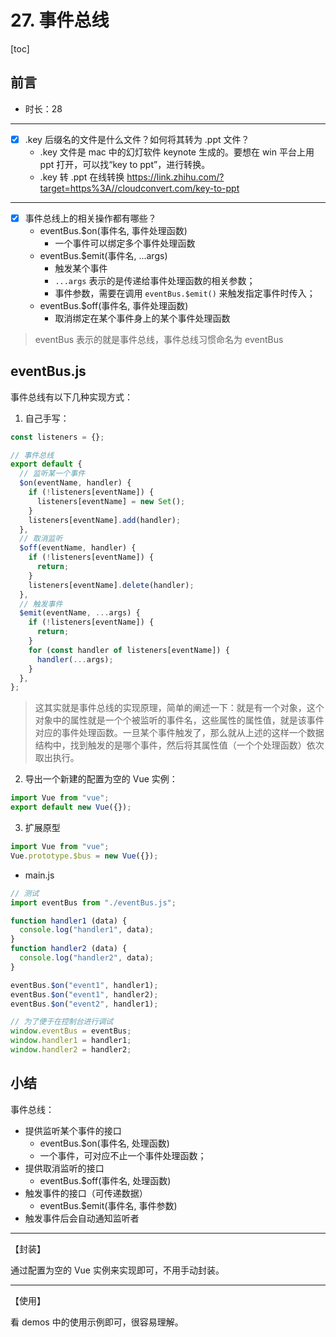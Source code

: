 # 27. 事件总线

[toc]

## 前言

- 时长：28

---

- [x] .key 后缀名的文件是什么文件？如何将其转为 .ppt 文件？
  - .key 文件是 mac 中的幻灯软件 keynote 生成的。要想在 win 平台上用 ppt 打开，可以找“key to ppt”，进行转换。
  - .key 转 .ppt 在线转换 https://link.zhihu.com/?target=https%3A//cloudconvert.com/key-to-ppt

---

- [x] 事件总线上的相关操作都有哪些？
  - eventBus.$on(事件名, 事件处理函数)
    - 一个事件可以绑定多个事件处理函数
  - eventBus.$emit(事件名, ...args)
    - 触发某个事件
    - `...args` 表示的是传递给事件处理函数的相关参数；
    - 事件参数，需要在调用 `eventBus.$emit()` 来触发指定事件时传入；
  - eventBus.$off(事件名, 事件处理函数)
    - 取消绑定在某个事件身上的某个事件处理函数

> eventBus 表示的就是事件总线，事件总线习惯命名为 eventBus

## eventBus.js

事件总线有以下几种实现方式：

1. 自己手写：

```js
const listeners = {};

// 事件总线
export default {
  // 监听某一个事件
  $on(eventName, handler) {
    if (!listeners[eventName]) {
      listeners[eventName] = new Set();
    }
    listeners[eventName].add(handler);
  },
  // 取消监听
  $off(eventName, handler) {
    if (!listeners[eventName]) {
      return;
    }
    listeners[eventName].delete(handler);
  },
  // 触发事件
  $emit(eventName, ...args) {
    if (!listeners[eventName]) {
      return;
    }
    for (const handler of listeners[eventName]) {
      handler(...args);
    }
  },
};
```

> 这其实就是事件总线的实现原理，简单的阐述一下：就是有一个对象，这个对象中的属性就是一个个被监听的事件名，这些属性的属性值，就是该事件对应的事件处理函数。一旦某个事件触发了，那么就从上述的这样一个数据结构中，找到触发的是哪个事件，然后将其属性值（一个个处理函数）依次取出执行。

2. 导出一个新建的配置为空的 Vue 实例：

```js
import Vue from "vue";
export default new Vue({});
```

3. 扩展原型

```js
import Vue from "vue";
Vue.prototype.$bus = new Vue({});
```

- main.js

```js
// 测试
import eventBus from "./eventBus.js";

function handler1 (data) {
  console.log("handler1", data);
}
function handler2 (data) {
  console.log("handler2", data);
}

eventBus.$on("event1", handler1);
eventBus.$on("event1", handler2);
eventBus.$on("event2", handler1);

// 为了便于在控制台进行调试
window.eventBus = eventBus;
window.handler1 = handler1;
window.handler2 = handler2;
```

## 小结

事件总线：
- 提供监听某个事件的接口
  - eventBus.$on(事件名, 处理函数)
  - 一个事件，可对应不止一个事件处理函数；
- 提供取消监听的接口
  - eventBus.$off(事件名, 处理函数)
- 触发事件的接口（可传递数据）
  - eventBus.$emit(事件名, 事件参数)
- 触发事件后会自动通知监听者

---

【封装】

通过配置为空的 Vue 实例来实现即可，不用手动封装。

---

【使用】

看 demos 中的使用示例即可，很容易理解。